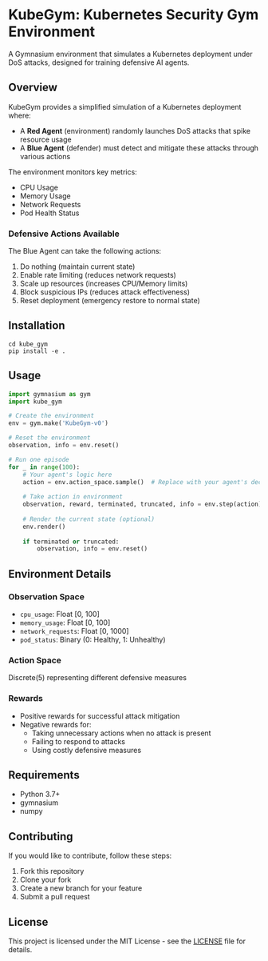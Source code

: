 # KubeGym: Kubernetes Security Gym Environment

A Gymnasium environment that simulates a Kubernetes deployment under DoS attacks, designed for training defensive AI agents.

## Overview

KubeGym provides a simplified simulation of a Kubernetes deployment where:
- A **Red Agent** (environment) randomly launches DoS attacks that spike resource usage
- A **Blue Agent** (defender) must detect and mitigate these attacks through various actions

The environment monitors key metrics:
- CPU Usage
- Memory Usage
- Network Requests
- Pod Health Status

### Defensive Actions Available
The Blue Agent can take the following actions:
1. Do nothing (maintain current state)
2. Enable rate limiting (reduces network requests)
3. Scale up resources (increases CPU/Memory limits)
4. Block suspicious IPs (reduces attack effectiveness)
5. Reset deployment (emergency restore to normal state)

## Installation

```shell
cd kube_gym
pip install -e .
```

## Usage

```python
import gymnasium as gym
import kube_gym

# Create the environment
env = gym.make('KubeGym-v0')

# Reset the environment
observation, info = env.reset()

# Run one episode
for _ in range(100):
    # Your agent's logic here
    action = env.action_space.sample()  # Replace with your agent's decision
    
    # Take action in environment
    observation, reward, terminated, truncated, info = env.step(action)
    
    # Render the current state (optional)
    env.render()
    
    if terminated or truncated:
        observation, info = env.reset()
```

## Environment Details

### Observation Space
- `cpu_usage`: Float [0, 100]
- `memory_usage`: Float [0, 100]
- `network_requests`: Float [0, 1000]
- `pod_status`: Binary (0: Healthy, 1: Unhealthy)

### Action Space
Discrete(5) representing different defensive measures

### Rewards
- Positive rewards for successful attack mitigation
- Negative rewards for:
  - Taking unnecessary actions when no attack is present
  - Failing to respond to attacks
  - Using costly defensive measures

## Requirements

- Python 3.7+
- gymnasium
- numpy

## Contributing

If you would like to contribute, follow these steps:
1. Fork this repository
2. Clone your fork
3. Create a new branch for your feature
4. Submit a pull request

## License

This project is licensed under the MIT License - see the [LICENSE](LICENSE) file for details.

